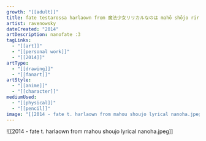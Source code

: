 ```yaml
---
growth: "[[adult]]"
title: fate testarossa harlaown from 魔法少女リリカルなのは mahō shōjo ririkaru nanoha
artist: ravenowsky
dateCreated: "2014"
artDescription: nanofate :3
tagLinks:
  - "[[art]]"
  - "[[personal work]]"
  - "[[2014]]"
artType:
  - "[[drawing]]"
  - "[[fanart]]"
artStyle:
  - "[[anime]]"
  - "[[character]]"
mediumUsed:
  - "[[physical]]"
  - "[[pencil]]"
image: "[[2014 - fate t. harlaown from mahou shoujo lyrical nanoha.jpeg]]"
---
```

![[2014 - fate t. harlaown from mahou shoujo lyrical nanoha.jpeg]]
